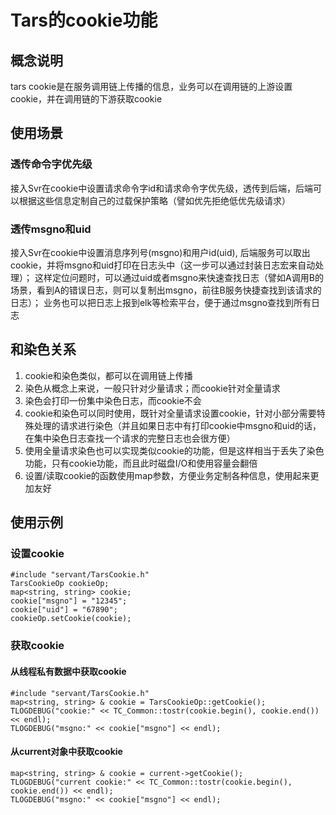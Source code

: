 # Tars的cookie功能

## 概念说明

tars cookie是在服务调用链上传播的信息，业务可以在调用链的上游设置cookie，并在调用链的下游获取cookie

## 使用场景

### 透传命令字优先级

接入Svr在cookie中设置请求命令字id和请求命令字优先级，透传到后端，后端可以根据这些信息定制自己的过载保护策略（譬如优先拒绝低优先级请求）

### 透传msgno和uid

接入Svr在cookie中设置消息序列号(msgno)和用户id(uid), 后端服务可以取出cookie，并将msgno和uid打印在日志头中（这一步可以通过封装日志宏来自动处理）；
这样定位问题时，可以通过uid或者msgno来快速查找日志（譬如A调用B的场景，看到A的错误日志，则可以复制出msgno，前往B服务快捷查找到该请求的日志）；
业务也可以把日志上报到elk等检索平台，便于通过msgno查找到所有日志

## 和染色关系
1. cookie和染色类似，都可以在调用链上传播
2. 染色从概念上来说，一般只针对少量请求；而cookie针对全量请求
3. 染色会打印一份集中染色日志，而cookie不会
4. cookie和染色可以同时使用，既针对全量请求设置cookie，针对小部分需要特殊处理的请求进行染色（并且如果日志中有打印cookie中msgno和uid的话，在集中染色日志查找一个请求的完整日志也会很方便）
5. 使用全量请求染色也可以实现类似cookie的功能，但是这样相当于丢失了染色功能，只有cookie功能，而且此时磁盘I/O和使用容量会翻倍
6. 设置/读取cookie的函数使用map参数，方便业务定制各种信息，使用起来更加友好

## 使用示例
### 设置cookie
```text
#include "servant/TarsCookie.h"
TarsCookieOp cookieOp;
map<string, string> cookie;
cookie["msgno"] = "12345";
cookie["uid"] = "67890";
cookieOp.setCookie(cookie);
```
### 获取cookie
#### 从线程私有数据中获取cookie
```text
#include "servant/TarsCookie.h"
map<string, string> & cookie = TarsCookieOp::getCookie();
TLOGDEBUG("cookie:" << TC_Common::tostr(cookie.begin(), cookie.end()) << endl);
TLOGDEBUG("msgno:" << cookie["msgno"] << endl);
```
#### 从current对象中获取cookie
```text
map<string, string> & cookie = current->getCookie();
TLOGDEBUG("current cookie:" << TC_Common::tostr(cookie.begin(), cookie.end()) << endl);
TLOGDEBUG("msgno:" << cookie["msgno"] << endl);
```
